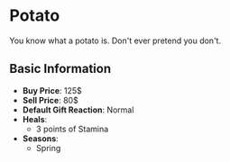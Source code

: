 # Potato

You know what a potato is. Don't ever pretend you don't.

## Basic Information

- **Buy Price**: 125$
- **Sell Price**: 80$
- **Default Gift Reaction**: Normal
- **Heals**:
  - 3 points of Stamina
- **Seasons**:
  - Spring